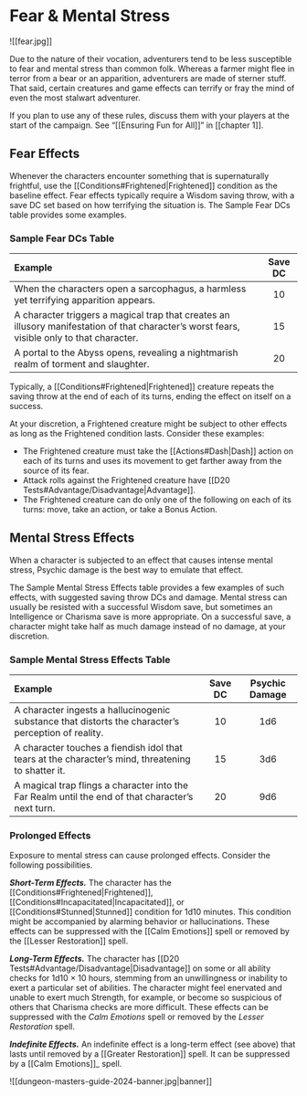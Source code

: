 # Fear & Mental Stress

![[fear.jpg]]

Due to the nature of their vocation, adventurers tend to be less susceptible to fear and mental stress than common folk. Whereas a farmer might flee in terror from a bear or an apparition, adventurers are made of sterner stuff. That said, certain creatures and game effects can terrify or fray the mind of even the most stalwart adventurer.

If you plan to use any of these rules, discuss them with your players at the start of the campaign. See “[[Ensuring Fun for All]]” in [[chapter 1]].

## Fear Effects

Whenever the characters encounter something that is supernaturally frightful, use the [[Conditions#Frightened\|Frightened]] condition as the baseline effect. Fear effects typically require a Wisdom saving throw, with a save DC set based on how terrifying the situation is. The Sample Fear DCs table provides some examples.

### Sample Fear DCs Table

| Example                                                                                                                                     | Save DC |
|:------------------------------------------------------------------------------------------------------------------------------------------- |:-------:|
| When the characters open a sarcophagus, a harmless yet terrifying apparition appears.                                                       |   10    |
| A character triggers a magical trap that creates an illusory manifestation of that character’s worst fears, visible only to that character. |   15    |
| A portal to the Abyss opens, revealing a nightmarish realm of torment and slaughter.                                                        |   20    |

Typically, a [[Conditions#Frightened\|Frightened]] creature repeats the saving throw at the end of each of its turns, ending the effect on itself on a success.

At your discretion, a Frightened creature might be subject to other effects as long as the Frightened condition lasts. Consider these examples:

- The Frightened creature must take the [[Actions#Dash\|Dash]] action on each of its turns and uses its movement to get farther away from the source of its fear.
- Attack rolls against the Frightened creature have [[D20 Tests#Advantage/Disadvantage\|Advantage]].
- The Frightened creature can do only one of the following on each of its turns: move, take an action, or take a Bonus Action.

## Mental Stress Effects

When a character is subjected to an effect that causes intense mental stress, Psychic damage is the best way to emulate that effect.

The Sample Mental Stress Effects table provides a few examples of such effects, with suggested saving throw DCs and damage. Mental stress can usually be resisted with a successful Wisdom save, but sometimes an Intelligence or Charisma save is more appropriate. On a successful save, a character might take half as much damage instead of no damage, at your discretion.

### Sample Mental Stress Effects Table

| Example                                                                                             | Save DC | Psychic Damage |
|:--------------------------------------------------------------------------------------------------- |:-------:|:--------------:|
| A character ingests a hallucinogenic substance that distorts the character’s perception of reality. |   10    |      1d6       |
| A character touches a fiendish idol that tears at the character’s mind, threatening to shatter it.  |   15    |      3d6       |
| A magical trap flings a character into the Far Realm until the end of that character’s next turn.   |   20    |      9d6       |

### Prolonged Effects

Exposure to mental stress can cause prolonged effects. Consider the following possibilities.

**_Short-Term Effects._** The character has the [[Conditions#Frightened\|Frightened]], [[Conditions#Incapacitated\|Incapacitated]], or [[Conditions#Stunned\|Stunned]] condition for 1d10 minutes. This condition might be accompanied by alarming behavior or hallucinations. These effects can be suppressed with the [[Calm Emotions]] spell or removed by the [[Lesser Restoration]] spell.

**_Long-Term Effects._** The character has [[D20 Tests#Advantage/Disadvantage\|Disadvantage]] on some or all ability checks for 1d10 × 10 hours, stemming from an unwillingness or inability to exert a particular set of abilities. The character might feel enervated and unable to exert much Strength, for example, or become so suspicious of others that Charisma checks are more difficult. These effects can be suppressed with the _Calm Emotions_ spell or removed by the _Lesser Restoration_ spell.

**_Indefinite Effects._** An indefinite effect is a long-term effect (see above) that lasts until removed by a [[Greater Restoration]] spell. It can be suppressed by a [[Calm Emotions]]_ spell.

![[dungeon-masters-guide-2024-banner.jpg|banner]]
